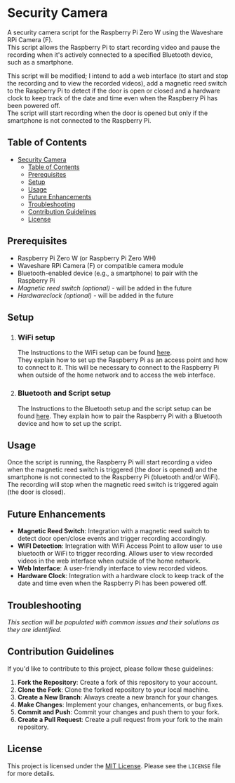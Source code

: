 # Security Camera
A security camera script for the Raspberry Pi Zero W using the Waveshare RPi Camera (F).  
This script allows the Raspberry Pi to start recording video and pause the recording when it's actively connected to a specified Bluetooth device, such as a smartphone.  
  
This script will be modified; I intend to add a web interface (to start and stop the recording and to view the recorded videos), add a magnetic reed switch to the Raspberry Pi to detect if the door is open or closed and a hardware clock to keep track of the date and time even when the Raspberry Pi has been powered off.  
The script will start recording when the door is opened but only if the smartphone is not connected to the Raspberry Pi.

## Table of Contents

- [Security Camera](#security-camera)
  - [Table of Contents](#table-of-contents)
  - [Prerequisites](#prerequisites)
  - [Setup](#setup)
  - [Usage](#usage)
  - [Future Enhancements](#future-enhancements)
  - [Troubleshooting](#troubleshooting)
  - [Contribution Guidelines](#contribution-guidelines)
  - [License](#license)

## Prerequisites

- Raspberry Pi Zero W (or Raspberry Pi Zero WH)
- Waveshare RPi Camera (F) or compatible camera module
- Bluetooth-enabled device (e.g., a smartphone) to pair with the Raspberry Pi
- _Magnetic reed switch (optional)_ - will be added in the future
- _Hardwareclock (optional)_ - will be added in the future

## Setup

1. ### WiFi setup
    The Instructions to the WiFi setup can be found [here](WIFI.md).  
    They explain how to set up the Raspberry Pi as an access point and how to connect to it. This will be necessary to connect to the Raspberry Pi when outside of the home network and to access the web interface.
2. ### Bluetooth and Script setup
    The Instructions to the Bluetooth setup and the script setup can be found [here](SCRIPT.md).
    They explain how to pair the Raspberry Pi with a Bluetooth device and how to set up the script.


## Usage
Once the script is running, the Raspberry Pi will start recording a video when the magnetic reed switch is triggered (the door is opened) and the smartphone is not connected to the Raspberry Pi (bluetooth and/or WiFi). The recording will stop when the magnetic reed switch is triggered again (the door is closed). 

## Future Enhancements
- **Magnetic Reed Switch**: Integration with a magnetic reed switch to detect door open/close events and trigger recording accordingly.
- **WIFI Detection**: Integration with WiFi Access Point to allow user to use bluetooth or WiFi to trigger recording. Allows user to view recorded videos in the web interface when outside of the home network.
- **Web Interface**: A user-friendly interface to view recorded videos.
- **Hardware Clock**: Integration with a hardware clock to keep track of the date and time even when the Raspberry Pi has been powered off.

## Troubleshooting
_This section will be populated with common issues and their solutions as they are identified._

## Contribution Guidelines
If you'd like to contribute to this project, please follow these guidelines:

1. **Fork the Repository**: Create a fork of this repository to your account.
2. **Clone the Fork**: Clone the forked repository to your local machine.
3. **Create a New Branch**: Always create a new branch for your changes.
4. **Make Changes**: Implement your changes, enhancements, or bug fixes.
5. **Commit and Push**: Commit your changes and push them to your fork.
6. **Create a Pull Request**: Create a pull request from your fork to the main repository.

## License
This project is licensed under the [MIT License](../LICENSE). Please see the `LICENSE` file for more details.